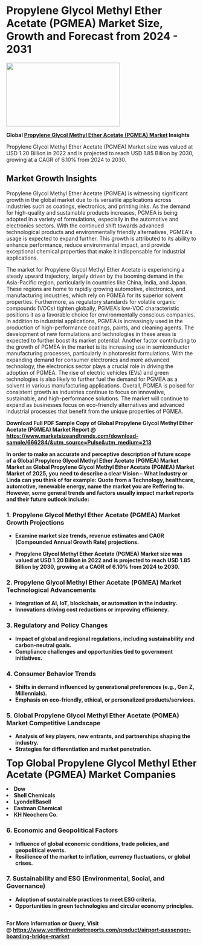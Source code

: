 <H1>Propylene Glycol Methyl Ether Acetate (PGMEA) Market Size, Growth and Forecast from 2024 - 2031</H1><img class="aligncenter size-medium wp-image-584254" src="https://thirdeyenews.in/wp-content/uploads/2024/09/Global-Market-Research-300x168.jpeg" alt="" width="300" height="168" /><p><strong>Global&nbsp;<a href="https://www.marketsizeandtrends.com/download-sample/666284/&amp;utm_source=Pulse&amp;utm_medium=213">Propylene Glycol Methyl Ether Acetate (PGMEA) Market</a> Insights</strong></p><p>Propylene Glycol Methyl Ether Acetate (PGMEA) Market size was valued at USD 1.20 Billion in 2022 and is projected to reach USD 1.85 Billion by 2030, growing at a CAGR of 6.10% from 2024 to 2030.</p><p><h2>Market Growth Insights</h2> <p>Propylene Glycol Methyl Ether Acetate (PGMEA) is witnessing significant growth in the global market due to its versatile applications across industries such as coatings, electronics, and printing inks. As the demand for high-quality and sustainable products increases, PGMEA is being adopted in a variety of formulations, especially in the automotive and electronics sectors. With the continued shift towards advanced technological products and environmentally friendly alternatives, PGMEA's usage is expected to expand further. This growth is attributed to its ability to enhance performance, reduce environmental impact, and provide exceptional chemical properties that make it indispensable for industrial applications.</p> <p><strong></strong></p> <p>The market for Propylene Glycol Methyl Ether Acetate is experiencing a steady upward trajectory, largely driven by the booming demand in the Asia-Pacific region, particularly in countries like China, India, and Japan. These regions are home to rapidly growing automotive, electronics, and manufacturing industries, which rely on PGMEA for its superior solvent properties. Furthermore, as regulatory standards for volatile organic compounds (VOCs) tighten globally, PGMEA’s low-VOC characteristic positions it as a favorable choice for environmentally conscious companies. In addition to industrial applications, PGMEA is increasingly used in the production of high-performance coatings, paints, and cleaning agents. The development of new formulations and technologies in these areas is expected to further boost its market potential. Another factor contributing to the growth of PGMEA in the market is its increasing use in semiconductor manufacturing processes, particularly in photoresist formulations. With the expanding demand for consumer electronics and more advanced technology, the electronics sector plays a crucial role in driving the adoption of PGMEA. The rise of electric vehicles (EVs) and green technologies is also likely to further fuel the demand for PGMEA as a solvent in various manufacturing applications. Overall, PGMEA is poised for consistent growth as industries continue to focus on innovative, sustainable, and high-performance solutions. The market will continue to expand as businesses focus on eco-friendly alternatives and advanced industrial processes that benefit from the unique properties of PGMEA.</p> <p><strong></p><p><span class=""><strong>Download Full PDF Sample Copy of Global Propylene Glycol Methyl Ether Acetate (PGMEA) Market Report</strong> @ <a href="https://www.marketsizeandtrends.com/download-sample/666284/&amp;utm_source=Pulse&amp;utm_medium=213" target="_blank">https://www.marketsizeandtrends.com/download-sample/666284/&amp;utm_source=Pulse&amp;utm_medium=213</a></span></p><p>In order to make an accurate and perceptive description of future scope of a Global&nbsp;Propylene Glycol Methyl Ether Acetate (PGMEA) Market Market as Global&nbsp;Propylene Glycol Methyl Ether Acetate (PGMEA) Market Market of 2025, you need to describe a clear Vision &ndash; What Industry or Linda can you think of for example: Quote from a Technology, healthcare, automotive, renewable energy, name the market you are Reffering to. However, some general trends and factors usually impact market reports and their future outlook include:</p><h3>1.&nbsp;<strong>Propylene Glycol Methyl Ether Acetate (PGMEA) Market Growth Projections</strong></h3><ul><li>Examine market size trends, revenue estimates and CAGR (Compounded Annual Growth Rate) projections.</li><li><p>Propylene Glycol Methyl Ether Acetate (PGMEA) Market size was valued at USD 1.20 Billion in 2022 and is projected to reach USD 1.85 Billion by 2030, growing at a CAGR of 6.10% from 2024 to 2030.</p></li></ul><h3>2.&nbsp;<strong>Propylene Glycol Methyl Ether Acetate (PGMEA) Market Technological Advancements</strong></h3><ul><li>Integration of AI, IoT, blockchain, or automation in the industry.</li><li>Innovations driving cost reductions or improving efficiency.</li></ul><h3>3.&nbsp;<strong>Regulatory and Policy Changes</strong></h3><ul><li>Impact of global and regional regulations, including sustainability and carbon-neutral goals.</li><li>Compliance challenges and opportunities tied to government initiatives.</li></ul><h3>4.&nbsp;<strong>Consumer Behavior Trends</strong></h3><ul><li>Shifts in demand influenced by generational preferences (e.g., Gen Z, Millennials).</li><li>Emphasis on eco-friendly, ethical, or personalized products/services.</li></ul><h3>5.&nbsp;<strong>Global Propylene Glycol Methyl Ether Acetate (PGMEA) Market Competitive Landscape</strong></h3><ul><li>Analysis of key players, new entrants, and partnerships shaping the industry.</li><li>Strategies for differentiation and market penetration.</li></ul><p data-pm-slice="1 1 []"><span style="color: inherit; font-family: inherit; font-size: 25px;">Top Global Propylene Glycol Methyl Ether Acetate (PGMEA) Market Companies</span></p><div class="" data-test-id=""><p><li>Dow</li><li> Shell Chemicals</li><li> LyondellBasell</li><li> Eastman Chemical</li><li> KH Neochem Co.</li></p></div><h3>6.&nbsp;<strong>Economic and Geopolitical Factors</strong></h3><ul><li>Influence of global economic conditions, trade policies, and geopolitical events.</li><li>Resilience of the market to inflation, currency fluctuations, or global crises.</li></ul><h3>7.&nbsp;<strong>Sustainability and ESG (Environmental, Social, and Governance)</strong></h3><ul><li>Adoption of sustainable practices to meet ESG criteria.</li><li>Opportunities in green technologies and circular economy principles.</li></ul><h2><strong style="font-size: 14px;">For More Information or Query, Visit @&nbsp;</strong><a style="background-color: #ffffff; font-size: 14px;" href="https://www.marketsizeandtrends.com/report/propylene-glycol-methyl-ether-acetate-pgmea-market/" target="_blank">https://www.verifiedmarketreports.com/product/airport-passenger-boarding-bridge-market</a></h2>
